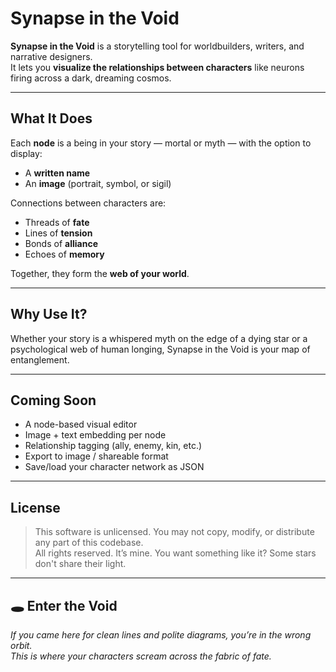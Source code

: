 # Synapse in the Void

**Synapse in the Void** is a storytelling tool for worldbuilders, writers, and narrative designers.  
It lets you **visualize the relationships between characters** like neurons firing across a dark, dreaming cosmos.

---

## What It Does

Each **node** is a being in your story — mortal or myth — with the option to display:

- A **written name**
- An **image** (portrait, symbol, or sigil)

Connections between characters are:

- Threads of **fate**
- Lines of **tension**
- Bonds of **alliance**
- Echoes of **memory**

Together, they form the **web of your world**.

---

## Why Use It?

Whether your story is a whispered myth on the edge of a dying star or a psychological web of human longing,  Synapse in the Void is your map of entanglement.

---

## Coming Soon

- A node-based visual editor
- Image + text embedding per node
- Relationship tagging (ally, enemy, kin, etc.)
- Export to image / shareable format
- Save/load your character network as JSON

---

## License

> This software is unlicensed. You may not copy, modify, or distribute any part of this codebase.  
> All rights reserved.
> It’s mine. You want something like it?
> Some stars don't share their light.

---

## 🕳️ Enter the Void

*If you came here for clean lines and polite diagrams, you’re in the wrong orbit.  
This is where your characters scream across the fabric of fate.*

